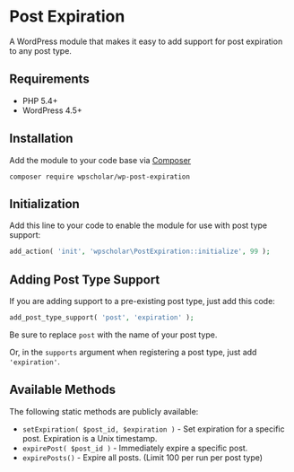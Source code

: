 # Post Expiration

A WordPress module that makes it easy to add support for post expiration to any post type.

## Requirements

- PHP 5.4+
- WordPress 4.5+

## Installation

Add the module to your code base via [Composer](https://getcomposer.org/)

```SHELL
composer require wpscholar/wp-post-expiration
```

## Initialization

Add this line to your code to enable the module for use with post type support:

```PHP
add_action( 'init', 'wpscholar\PostExpiration::initialize', 99 );
```

## Adding Post Type Support

If you are adding support to a pre-existing post type, just add this code:

```PHP
add_post_type_support( 'post', 'expiration' );
```

Be sure to replace `post` with the name of your post type.

Or, in the `supports` argument when registering a post type, just add `'expiration'`.

## Available Methods

The following static methods are publicly available:

- `setExpiration( $post_id, $expiration )` - Set expiration for a specific post. Expiration is a Unix timestamp.
- `expirePost( $post_id )` - Immediately expire a specific post.
- `expirePosts()` - Expire all posts. (Limit 100 per run per post type)